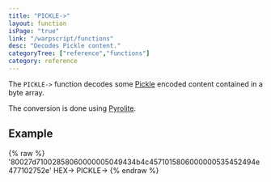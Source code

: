 ```yaml
---
title: "PICKLE->"
layout: function
isPage: "true"
link: "/warpscript/functions"
desc: "Decodes Pickle content."
categoryTree: ["reference","functions"]
category: reference
---
```


The `PICKLE->` function decodes some [Pickle](https://en.wikipedia.org/wiki/Pickle_(Python)) encoded content contained in a byte array.

The conversion is done using [Pyrolite](https://github.com/irmen/Pyrolite).

## Example ##
{% raw %}
<warp10-warpscript-widget backend="{{backend}}"  exec-endpoint="{{execEndpoint}}">
'80027d71002858060000005049434b4c4571015806000000535452494e477102752e'
HEX->
PICKLE->
</warp10-warpscript-widget>
{% endraw %}    
